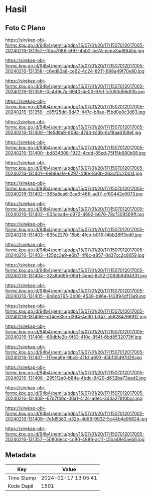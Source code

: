 # Hasil

## Foto C Plano

https://sirekap-obj-formc.kpu.go.id/94b4/pemilu/pdpr/15/07/01/20/17/1507012017005-20240216-131357--f5ba7086-ef97-4bb2-be74-ecea3ad8645b.jpg

https://sirekap-obj-formc.kpu.go.id/94b4/pemilu/pdpr/15/07/01/20/17/1507012017005-20240216-131358--c6ed82a8-ce62-4c24-8211-898a49f70e80.jpg

https://sirekap-obj-formc.kpu.go.id/94b4/pemilu/pdpr/15/07/01/20/17/1507012017005-20240216-131359--0c4d9c7a-6940-4e00-97ef-57d50d56df0b.jpg

https://sirekap-obj-formc.kpu.go.id/94b4/pemilu/pdpr/15/07/01/20/17/1507012017005-20240216-131359--c85f25dd-9d47-447c-b8ae-15bd0e8c3d83.jpg

https://sirekap-obj-formc.kpu.go.id/94b4/pemilu/pdpr/15/07/01/20/17/1507012017005-20240216-131400--1fe5d9a9-908a-47d4-b13b-6cf8aa6109ef.jpg

https://sirekap-obj-formc.kpu.go.id/94b4/pemilu/pdpr/15/07/01/20/17/1507012017005-20240216-131400--bd834608-1923-4cdd-85ed-75f15b680b08.jpg

https://sirekap-obj-formc.kpu.go.id/94b4/pemilu/pdpr/15/07/01/20/17/1507012017005-20240216-131401--6eb8ea1e-6297-418e-8a0b-263cf0c20b14.jpg

https://sirekap-obj-formc.kpu.go.id/94b4/pemilu/pdpr/15/07/01/20/17/1507012017005-20240216-131402--383a8ea6-2ca6-46ff-adf7-cf60442e0073.jpg

https://sirekap-obj-formc.kpu.go.id/94b4/pemilu/pdpr/15/07/01/20/17/1507012017005-20240216-131402--005cea4e-d972-4692-b676-78cf309569ff.jpg

https://sirekap-obj-formc.kpu.go.id/94b4/pemilu/pdpr/15/07/01/20/17/1507012017005-20240216-131403--635c2270-15b8-4fcb-b016-f4bb28ff3ed0.jpg

https://sirekap-obj-formc.kpu.go.id/94b4/pemilu/pdpr/15/07/01/20/17/1507012017005-20240216-131403--f25dc3e9-e6b7-4f8c-a857-0d37cc2c8659.jpg

https://sirekap-obj-formc.kpu.go.id/94b4/pemilu/pdpr/15/07/01/20/17/1507012017005-20240216-131404--32a8b695-09d1-4eed-8c52-2063b9494331.jpg

https://sirekap-obj-formc.kpu.go.id/94b4/pemilu/pdpr/15/07/01/20/17/1507012017005-20240216-131405--9b8db765-3b08-4539-b96e-142894df13e9.jpg

https://sirekap-obj-formc.kpu.go.id/94b4/pemilu/pdpr/15/07/01/20/17/1507012017005-20240216-131406--d14ee35e-d364-4c60-b347-a56284766912.jpg

https://sirekap-obj-formc.kpu.go.id/94b4/pemilu/pdpr/15/07/01/20/17/1507012017005-20240216-131406--69dbfe2b-9f53-410c-854f-6bd8532073ff.jpg

https://sirekap-obj-formc.kpu.go.id/94b4/pemilu/pdpr/15/07/01/20/17/1507012017005-20240216-131407--117eea9e-9bc8-411d-a693-45bf35d97d29.jpg

https://sirekap-obj-formc.kpu.go.id/94b4/pemilu/pdpr/15/07/01/20/17/1507012017005-20240216-131408--2951f2e0-b84a-4bdc-9420-d632ba73ead2.jpg

https://sirekap-obj-formc.kpu.go.id/94b4/pemilu/pdpr/15/07/01/20/17/1507012017005-20240216-131408--67d7f40c-00a1-412c-a0ec-3d4a27810bcc.jpg

https://sirekap-obj-formc.kpu.go.id/94b4/pemilu/pdpr/15/07/01/20/17/1507012017005-20240216-131409--7e1d5583-b32b-4b96-9932-5c44b4e95624.jpg

https://sirekap-obj-formc.kpu.go.id/94b4/pemilu/pdpr/15/07/01/20/17/1507012017005-20240216-131357--5080decc-cd80-4886-ac11-c5ba48e5aeb6.jpg


## Metadata

| Key        | Value               |
| ---------- | ------------------- |
| Time Stamp | 2024-02-17 13:05:41 |
| Kode Dapil | 1501                |



